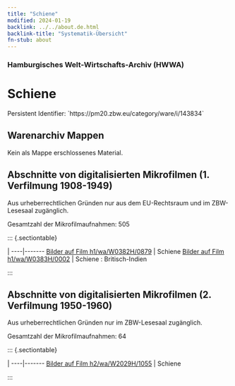 ```yaml
---
title: "Schiene"
modified: 2024-01-19
backlink: ../../about.de.html
backlink-title: "Systematik-Übersicht"
fn-stub: about
---
```


### Hamburgisches Welt-Wirtschafts-Archiv (HWWA)

# Schiene

<div class="hint">Persistent Identifier: `https://pm20.zbw.eu/category/ware/i/143834`</div>







## Warenarchiv Mappen





Kein als Mappe erschlossenes Material.



<a id="filmsections" />

## Abschnitte von digitalisierten Mikrofilmen (1. Verfilmung 1908-1949)

<p>Aus urheberrechtlichen Gründen nur aus dem EU-Rechtsraum und im ZBW-Lesesaal zugänglich.</p>


<p>Gesamtzahl der Mikrofilmaufnahmen: 505</p>





::: {.sectiontable}

 | 
----|-------
<a class="btn" href="https://pm20.zbw.eu/film/h1/wa/W0382H/0879" rel="nofollow">Bilder auf Film h1/wa/W0382H/0879</a> | Schiene
<a class="btn" href="https://pm20.zbw.eu/film/h1/wa/W0383H/0002" rel="nofollow">Bilder auf Film h1/wa/W0383H/0002</a> | Schiene : Britisch-Indien


:::




## Abschnitte von digitalisierten Mikrofilmen (2. Verfilmung 1950-1960)

<p>Aus urheberrechtlichen Gründen nur im ZBW-Lesesaal zugänglich.</p>


<p>Gesamtzahl der Mikrofilmaufnahmen: 64</p>





::: {.sectiontable}

 | 
----|-------
<a class="btn" href="https://pm20.zbw.eu/film/h2/wa/W2029H/1055" rel="nofollow">Bilder auf Film h2/wa/W2029H/1055</a> | Schiene


:::
















